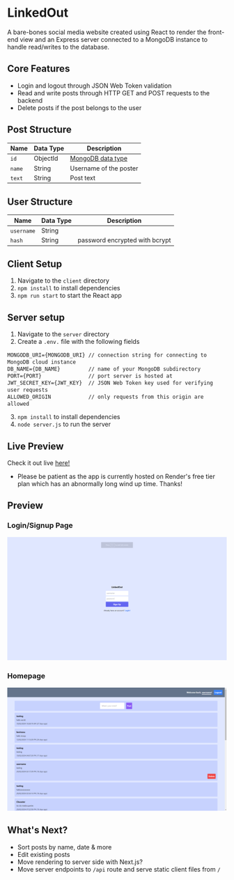 # LinkedOut
A bare-bones social media website created using React to render the front-end view and an Express server connected to a MongoDB instance to handle read/writes to the database.

## Core Features
- Login and logout through JSON Web Token validation
- Read and write posts through HTTP GET and POST requests to the backend
- Delete posts if the post belongs to the user

## Post Structure
| Name        | Data Type   | Description |
| ----------- | ----------- | ----------- |
| `id`        | ObjectId    | [MongoDB data type](https://www.mongodb.com/docs/manual/reference/method/ObjectId/) |
| `name`   | String        | Username of the poster |
| `text`   | String        | Post text |

## User Structure
| Name        | Data Type   | Description |
| ----------- | ----------- | ----------- |
| `username`  | String      |             |
| `hash`      | String      | password encrypted with bcrypt |

## Client Setup
1. Navigate to the `client` directory
2. `npm install` to install dependencies
4. `npm run start` to start the React app

## Server setup
1. Navigate to the `server` directory
2. Create a `.env.` file with the following fields
```
MONGODB_URI={MONGODB_URI} // connection string for connecting to MongoDB cloud instance
DB_NAME={DB_NAME}         // name of your MongoDB subdirectory
PORT={PORT}               // port server is hosted at
JWT_SECRET_KEY={JWT_KEY}  // JSON Web Token key used for verifying user requests
ALLOWED_ORIGIN            // only requests from this origin are allowed
```
3. `npm install` to install dependencies
4. `node server.js` to run the server

## Live Preview
Check it out live [here!](https://raymozou.github.io/linked-out/)
- Please be patient as the app is currently hosted on Render's free tier plan which has an abnormally long wind up time. Thanks!

## Preview
### Login/Signup Page
![sign up page](./demo2.png)
### Homepage
![homepage](./demo1.png)

## What's Next?
- Sort posts by name, date & more
- Edit existing posts
- Move rendering to server side with Next.js?
- Move server endpoints to `/api` route and serve static client files from `/`
